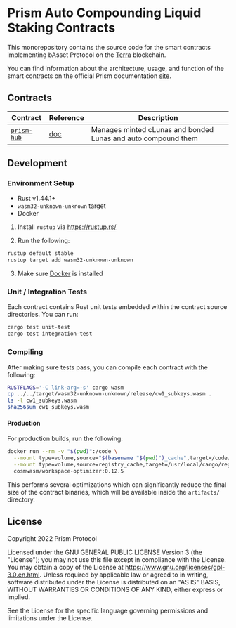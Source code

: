 # Prism Auto Compounding Liquid Staking Contracts

This monorepository contains the source code for the smart contracts implementing bAsset Protocol on the [Terra](https://terra.money) blockchain.

You can find information about the architecture, usage, and function of the smart contracts on the official Prism documentation [site]().


## Contracts
| Contract        | Reference                                              | Description                                                                                                                        |
|-----------------| ------------------------------------------------------ | ---------------------------------------------------------------------------------------------------------------------------------- |
| [`prism-hub`]() |[doc](https://github.com/prism-finance/prism-auto-compounding-casset/blob/main/contracts/prism_hub/README.md)| Manages minted cLunas and bonded Lunas and auto compound them

## Development

### Environment Setup

- Rust v1.44.1+
- `wasm32-unknown-unknown` target
- Docker

1. Install `rustup` via https://rustup.rs/

2. Run the following:

```sh
rustup default stable
rustup target add wasm32-unknown-unknown
```

3. Make sure [Docker](https://www.docker.com/) is installed

### Unit / Integration Tests

Each contract contains Rust unit tests embedded within the contract source directories. You can run:

```sh
cargo test unit-test
cargo test integration-test
```

### Compiling

After making sure tests pass, you can compile each contract with the following:

```sh
RUSTFLAGS='-C link-arg=-s' cargo wasm
cp ../../target/wasm32-unknown-unknown/release/cw1_subkeys.wasm .
ls -l cw1_subkeys.wasm
sha256sum cw1_subkeys.wasm
```

#### Production

For production builds, run the following:

```sh
docker run --rm -v "$(pwd)":/code \
  --mount type=volume,source="$(basename "$(pwd)")_cache",target=/code/target \
  --mount type=volume,source=registry_cache,target=/usr/local/cargo/registry \
  cosmwasm/workspace-optimizer:0.12.5
```

This performs several optimizations which can significantly reduce the final size of the contract binaries, which will be available inside the `artifacts/` directory.

## License

Copyright 2022 Prism Protocol

Licensed under the GNU GENERAL PUBLIC LICENSE Version 3 (the "License"); you may not use this file except in compliance with the License. You may obtain a copy of the License at https://www.gnu.org/licenses/gpl-3.0.en.html. Unless required by applicable law or agreed to in writing, software distributed under the License is distributed on an "AS IS" BASIS, WITHOUT WARRANTIES OR CONDITIONS OF ANY KIND, either express or implied.

See the License for the specific language governing permissions and limitations under the License.

